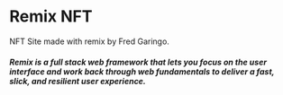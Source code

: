 # Remix NFT

NFT Site made with remix by Fred Garingo.

##### Remix is a full stack web framework that lets you focus on the user interface and work back through web fundamentals to deliver a fast, slick, and resilient user experience.
